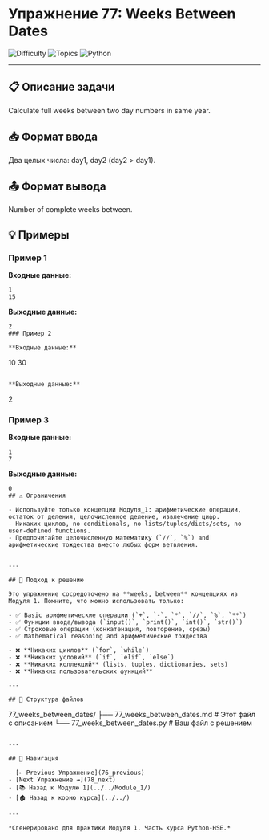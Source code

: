 # Упражнение 77: Weeks Between Dates

![Difficulty](https://img.shields.io/badge/Difficulty-Module%201-green)
![Topics](https://img.shields.io/badge/Topics-weeks%2C%20between-blue)
![Python](https://img.shields.io/badge/Python-Module%201%20Concepts-yellow)

---

## 📋 Описание задачи

Calculate full weeks between two day numbers in same year.
## 📥 Формат ввода

Два целых числа: day1, day2 (day2 > day1).
## 📤 Формат вывода

Number of complete weeks between.
## 💡 Примеры

### Пример 1

**Входные данные:**
```
1
15
```

**Выходные данные:**
```
2
### Пример 2

**Входные данные:**
```
10
30
```

**Выходные данные:**
```
2
### Пример 3

**Входные данные:**
```
1
7
```

**Выходные данные:**
```
0
## ⚠️ Ограничения

- Используйте только концепции Модуля_1: арифметические операции, остаток от деления, целочисленное деление, извлечение цифр.
- Никаких циклов, no conditionals, no lists/tuples/dicts/sets, no user-defined functions.
- Предпочитайте целочисленную математику (`//`, `%`) and арифметические тождества вместо любых форм ветвления.


---

## 🎯 Подход к решению

Это упражнение сосредоточено на **weeks, between** концепциях из Модуля 1. Помните, что можно использовать только:

- ✅ Basic арифметические операции (`+`, `-`, `*`, `//`, `%`, `**`)
- ✅ Функции ввода/вывода (`input()`, `print()`, `int()`, `str()`)
- ✅ Строковые операции (конкатенация, повторение, срезы)
- ✅ Mathematical reasoning and арифметические тождества

- ❌ **Никаких циклов** (`for`, `while`)
- ❌ **Никаких условий** (`if`, `elif`, `else`)
- ❌ **Никаких коллекций** (lists, tuples, dictionaries, sets)
- ❌ **Никаких пользовательских функций**

---

## 📁 Структура файлов
```
77_weeks_between_dates/
├── 77_weeks_between_dates.md     # Этот файл с описанием
└── 77_weeks_between_dates.py     # Ваш файл с решением
```

---

## 🔗 Навигация

- [← Previous Упражнение](76_previous) 
- [Next Упражнение →](78_next)
- [📚 Назад к Модулю 1](../../Module_1/)
- [🏠 Назад к корню курса](../../)

---

*Сгенерировано для практики Модуля 1. Часть курса Python-HSE.*
